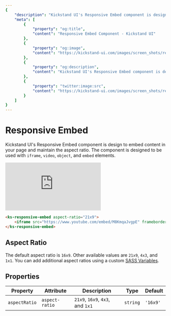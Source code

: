 ```yaml
---
{
    "description": "Kickstand UI's Responsive Embed component is design to embed content in your page and maintain the aspect ratio.",
    "meta": [
        {
            "property": "og:title",
            "content": "Responsive Embed Component - Kickstand UI"
        },
        {
            "property": "og:image",
            "content": "https://kickstand-ui.com/images/screen_shots/responsive-embed.png"
        },
        {
            "property": "og:description",
            "content": "Kickstand UI's Responsive Embed component is design to embed content in your page and maintain the aspect ratio."
        },
        {
            "property": "twitter:image:src",
            "content": "https://kickstand-ui.com/images/screen_shots/responsive-embed.png"
        }
    ]
}
---
```


# Responsive Embed

Kickstand UI's Responsive Embed component is design to embed content in your page and maintain the aspect ratio. The component is designed to be used with `iframe`, `video`, `object`, and `embed` elements.

<div class="my-xl">
    <ks-responsive-embed aspect-ratio="21x9">
        <iframe src="https://www.youtube.com/embed/M8KmqaJvgpE" frameborder="0" allow="accelerometer; autoplay; clipboard-write; encrypted-media; gyroscope; picture-in-picture" allowfullscreen></iframe>
    </ks-responsive-embed>
</div>

```html
<ks-responsive-embed aspect-ratio="21x9">
    <iframe src="https://www.youtube.com/embed/M8KmqaJvgpE" frameborder="0" allow="accelerometer; autoplay; clipboard-write; encrypted-media; gyroscope; picture-in-picture" allowfullscreen></iframe>
</ks-responsive-embed>
```

## Aspect Ratio

The default aspect ratio is `16x9`. Other available values are `21x9`, `4x3`, and `1x1`. You can add additional aspect ratios using a custom [SASS Variables](../design-tokens/responsive-embed.md).

## Properties

| Property      | Attribute      | Description | Type     | Default  |
| ------------- | -------------- | ----------- | -------- | -------- |
| `aspectRatio` | `aspect-ratio` | `21x9`, `16x9`, `4x3`, and `1x1` | `string` | `'16x9'` |
